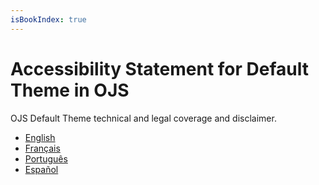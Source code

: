 ```yaml
---
isBookIndex: true
---
```

# Accessibility Statement for Default Theme in OJS


OJS Default Theme technical and legal coverage and disclaimer.

* [English](en/)
* [Français](fr/)
* [Português](pt/)
* [Español](es/)



